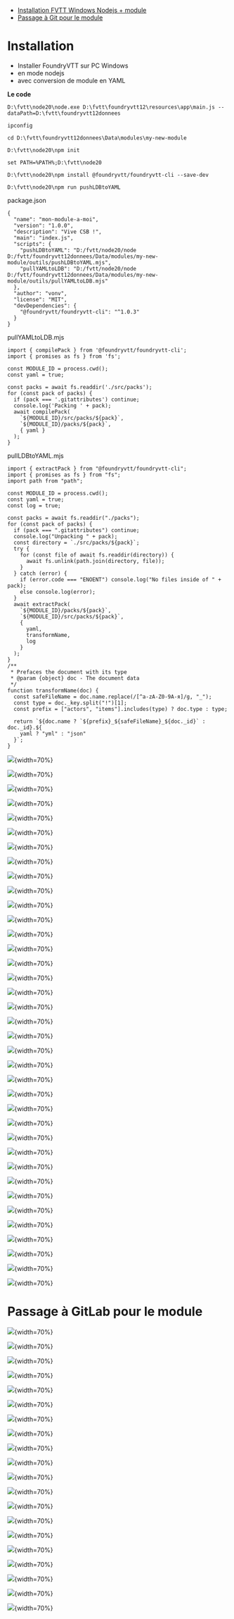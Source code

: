 * [Installation FVTT Windows Nodejs + module](#installation)
* [Passage à Git pour le module](#passage-a-gitlab-pour-le-module)

# Installation

* Installer FoundryVTT sur PC Windows
* en mode nodejs
* avec conversion de module en YAML

**Le code**

```
D:\fvtt\node20\node.exe D:\fvtt\foundryvtt12\resources\app\main.js --dataPath=D:\fvtt\foundryvtt12donnees

ipconfig

cd D:\fvtt\foundryvtt12donnees\Data\modules\my-new-module

D:\fvtt\node20\npm init

set PATH=%PATH%;D:\fvtt\node20

D:\fvtt\node20\npm install @foundryvtt/foundryvtt-cli --save-dev

D:\fvtt\node20\npm run pushLDBtoYAML
```

package.json

```
{
  "name": "mon-module-a-moi",
  "version": "1.0.0",
  "description": "Vive CSB !",
  "main": "index.js",
  "scripts": {
    "pushLDBtoYAML": "D:/fvtt/node20/node D:/fvtt/foundryvtt12donnees/Data/modules/my-new-module/outils/pushLDBtoYAML.mjs",
    "pullYAMLtoLDB": "D:/fvtt/node20/node D:/fvtt/foundryvtt12donnees/Data/modules/my-new-module/outils/pullYAMLtoLDB.mjs"
  },
  "author": "vonv",
  "license": "MIT",
  "devDependencies": {
    "@foundryvtt/foundryvtt-cli": "^1.0.3"
  }
}
```


pullYAMLtoLDB.mjs

```
import { compilePack } from '@foundryvtt/foundryvtt-cli';
import { promises as fs } from 'fs';

const MODULE_ID = process.cwd();
const yaml = true;

const packs = await fs.readdir('./src/packs');
for (const pack of packs) {
  if (pack === '.gitattributes') continue;
  console.log('Packing ' + pack);
  await compilePack(
    `${MODULE_ID}/src/packs/${pack}`,
    `${MODULE_ID}/packs/${pack}`,
    { yaml }
  );
}
```

pullLDBtoYAML.mjs

```
import { extractPack } from "@foundryvtt/foundryvtt-cli";
import { promises as fs } from "fs";
import path from "path";

const MODULE_ID = process.cwd();
const yaml = true;
const log = true;

const packs = await fs.readdir("./packs");
for (const pack of packs) {
  if (pack === ".gitattributes") continue;
  console.log("Unpacking " + pack);
  const directory = `./src/packs/${pack}`;
  try {
    for (const file of await fs.readdir(directory)) {
      await fs.unlink(path.join(directory, file));
    }
  } catch (error) {
    if (error.code === "ENOENT") console.log("No files inside of " + pack);
    else console.log(error);
  }
  await extractPack(
    `${MODULE_ID}/packs/${pack}`,
    `${MODULE_ID}/src/packs/${pack}`,
    {
      yaml,
      transformName,
      log
    }
  );
}
/**
 * Prefaces the document with its type
 * @param {object} doc - The document data
 */
function transformName(doc) {
  const safeFileName = doc.name.replace(/[^a-zA-Z0-9А-я]/g, "_");
  const type = doc._key.split("!")[1];
  const prefix = ["actors", "items"].includes(type) ? doc.type : type;

  return `${doc.name ? `${prefix}_${safeFileName}_${doc._id}` : doc._id}.${
    yaml ? "yml" : "json"
  }`;
}
```


![](https://gitlab.com/vonv/fvtt-csb-vonv-sys-bor/-/raw/main/manuel/foundryvtt-install-windows-nodejs-to-yaml-0010.jpg){width=70%}

![](https://gitlab.com/vonv/fvtt-csb-vonv-sys-bor/-/raw/main/manuel/foundryvtt-install-windows-nodejs-to-yaml-0020.jpg){width=70%}

![](https://gitlab.com/vonv/fvtt-csb-vonv-sys-bor/-/raw/main/manuel/foundryvtt-install-windows-nodejs-to-yaml-0030.jpg){width=70%}

![](https://gitlab.com/vonv/fvtt-csb-vonv-sys-bor/-/raw/main/manuel/foundryvtt-install-windows-nodejs-to-yaml-0040.jpg){width=70%}

![](https://gitlab.com/vonv/fvtt-csb-vonv-sys-bor/-/raw/main/manuel/foundryvtt-install-windows-nodejs-to-yaml-0050.jpg){width=70%}

![](https://gitlab.com/vonv/fvtt-csb-vonv-sys-bor/-/raw/main/manuel/foundryvtt-install-windows-nodejs-to-yaml-0060.jpg){width=70%}

![](https://gitlab.com/vonv/fvtt-csb-vonv-sys-bor/-/raw/main/manuel/foundryvtt-install-windows-nodejs-to-yaml-0070.jpg){width=70%}

![](https://gitlab.com/vonv/fvtt-csb-vonv-sys-bor/-/raw/main/manuel/foundryvtt-install-windows-nodejs-to-yaml-0080.jpg){width=70%}

![](https://gitlab.com/vonv/fvtt-csb-vonv-sys-bor/-/raw/main/manuel/foundryvtt-install-windows-nodejs-to-yaml-0090.jpg){width=70%}

![](https://gitlab.com/vonv/fvtt-csb-vonv-sys-bor/-/raw/main/manuel/foundryvtt-install-windows-nodejs-to-yaml-0100.jpg){width=70%}

![](https://gitlab.com/vonv/fvtt-csb-vonv-sys-bor/-/raw/main/manuel/foundryvtt-install-windows-nodejs-to-yaml-0110.jpg){width=70%}

![](https://gitlab.com/vonv/fvtt-csb-vonv-sys-bor/-/raw/main/manuel/foundryvtt-install-windows-nodejs-to-yaml-0120.jpg){width=70%}

![](https://gitlab.com/vonv/fvtt-csb-vonv-sys-bor/-/raw/main/manuel/foundryvtt-install-windows-nodejs-to-yaml-0130.jpg){width=70%}

![](https://gitlab.com/vonv/fvtt-csb-vonv-sys-bor/-/raw/main/manuel/foundryvtt-install-windows-nodejs-to-yaml-0140.jpg){width=70%}

![](https://gitlab.com/vonv/fvtt-csb-vonv-sys-bor/-/raw/main/manuel/foundryvtt-install-windows-nodejs-to-yaml-0150.jpg){width=70%}

![](https://gitlab.com/vonv/fvtt-csb-vonv-sys-bor/-/raw/main/manuel/foundryvtt-install-windows-nodejs-to-yaml-0160.jpg){width=70%}

![](https://gitlab.com/vonv/fvtt-csb-vonv-sys-bor/-/raw/main/manuel/foundryvtt-install-windows-nodejs-to-yaml-0170.jpg){width=70%}

![](https://gitlab.com/vonv/fvtt-csb-vonv-sys-bor/-/raw/main/manuel/foundryvtt-install-windows-nodejs-to-yaml-0180.jpg){width=70%}

![](https://gitlab.com/vonv/fvtt-csb-vonv-sys-bor/-/raw/main/manuel/foundryvtt-install-windows-nodejs-to-yaml-0190.jpg){width=70%}

![](https://gitlab.com/vonv/fvtt-csb-vonv-sys-bor/-/raw/main/manuel/foundryvtt-install-windows-nodejs-to-yaml-0200.jpg){width=70%}

![](https://gitlab.com/vonv/fvtt-csb-vonv-sys-bor/-/raw/main/manuel/foundryvtt-install-windows-nodejs-to-yaml-0210.jpg){width=70%}

![](https://gitlab.com/vonv/fvtt-csb-vonv-sys-bor/-/raw/main/manuel/foundryvtt-install-windows-nodejs-to-yaml-0220.jpg){width=70%}

![](https://gitlab.com/vonv/fvtt-csb-vonv-sys-bor/-/raw/main/manuel/foundryvtt-install-windows-nodejs-to-yaml-0230.jpg){width=70%}

![](https://gitlab.com/vonv/fvtt-csb-vonv-sys-bor/-/raw/main/manuel/foundryvtt-install-windows-nodejs-to-yaml-0231.jpg){width=70%}

![](https://gitlab.com/vonv/fvtt-csb-vonv-sys-bor/-/raw/main/manuel/foundryvtt-install-windows-nodejs-to-yaml-0240.jpg){width=70%}

![](https://gitlab.com/vonv/fvtt-csb-vonv-sys-bor/-/raw/main/manuel/foundryvtt-install-windows-nodejs-to-yaml-0250.jpg){width=70%}

![](https://gitlab.com/vonv/fvtt-csb-vonv-sys-bor/-/raw/main/manuel/foundryvtt-install-windows-nodejs-to-yaml-0260.jpg){width=70%}

![](https://gitlab.com/vonv/fvtt-csb-vonv-sys-bor/-/raw/main/manuel/foundryvtt-install-windows-nodejs-to-yaml-0270.jpg){width=70%}

![](https://gitlab.com/vonv/fvtt-csb-vonv-sys-bor/-/raw/main/manuel/foundryvtt-install-windows-nodejs-to-yaml-0280.jpg){width=70%}

![](https://gitlab.com/vonv/fvtt-csb-vonv-sys-bor/-/raw/main/manuel/foundryvtt-install-windows-nodejs-to-yaml-0290.jpg){width=70%}

![](https://gitlab.com/vonv/fvtt-csb-vonv-sys-bor/-/raw/main/manuel/foundryvtt-install-windows-nodejs-to-yaml-0300.jpg){width=70%}

![](https://gitlab.com/vonv/fvtt-csb-vonv-sys-bor/-/raw/main/manuel/foundryvtt-install-windows-nodejs-to-yaml-0310.jpg){width=70%}

![](https://gitlab.com/vonv/fvtt-csb-vonv-sys-bor/-/raw/main/manuel/foundryvtt-install-windows-nodejs-to-yaml-0320.jpg){width=70%}

![](https://gitlab.com/vonv/fvtt-csb-vonv-sys-bor/-/raw/main/manuel/foundryvtt-install-windows-nodejs-to-yaml-0330.jpg){width=70%}

![](https://gitlab.com/vonv/fvtt-csb-vonv-sys-bor/-/raw/main/manuel/foundryvtt-install-windows-nodejs-to-yaml-0340.jpg){width=70%}

![](https://gitlab.com/vonv/fvtt-csb-vonv-sys-bor/-/raw/main/manuel/foundryvtt-install-windows-nodejs-to-yaml-0350.jpg){width=70%}

![](https://gitlab.com/vonv/fvtt-csb-vonv-sys-bor/-/raw/main/manuel/foundryvtt-install-windows-nodejs-to-yaml-0360.jpg){width=70%}

# Passage à GitLab pour le module

![](https://gitlab.com/vonv/fvtt-csb-vonv-sys-bor/-/raw/main/manuel/fvttaideauxdebutants0001.jpg){width=70%}

![](https://gitlab.com/vonv/fvtt-csb-vonv-sys-bor/-/raw/main/manuel/fvttaideauxdebutants0002.jpg){width=70%}

![](https://gitlab.com/vonv/fvtt-csb-vonv-sys-bor/-/raw/main/manuel/fvttaideauxdebutants0003.jpg){width=70%}

![](https://gitlab.com/vonv/fvtt-csb-vonv-sys-bor/-/raw/main/manuel/fvttaideauxdebutants0004.jpg){width=70%}

![](https://gitlab.com/vonv/fvtt-csb-vonv-sys-bor/-/raw/main/manuel/fvttaideauxdebutants0005.jpg){width=70%}

![](https://gitlab.com/vonv/fvtt-csb-vonv-sys-bor/-/raw/main/manuel/fvttaideauxdebutants0006.jpg){width=70%}

![](https://gitlab.com/vonv/fvtt-csb-vonv-sys-bor/-/raw/main/manuel/fvttaideauxdebutants0007.jpg){width=70%}

![](https://gitlab.com/vonv/fvtt-csb-vonv-sys-bor/-/raw/main/manuel/fvttaideauxdebutants0008.jpg){width=70%}

![](https://gitlab.com/vonv/fvtt-csb-vonv-sys-bor/-/raw/main/manuel/fvttaideauxdebutants0009.jpg){width=70%}

![](https://gitlab.com/vonv/fvtt-csb-vonv-sys-bor/-/raw/main/manuel/fvttaideauxdebutants0010.jpg){width=70%}

![](https://gitlab.com/vonv/fvtt-csb-vonv-sys-bor/-/raw/main/manuel/fvttaideauxdebutants0011.jpg){width=70%}

![](https://gitlab.com/vonv/fvtt-csb-vonv-sys-bor/-/raw/main/manuel/fvttaideauxdebutants0012.jpg){width=70%}

![](https://gitlab.com/vonv/fvtt-csb-vonv-sys-bor/-/raw/main/manuel/fvttaideauxdebutants0013.jpg){width=70%}

![](https://gitlab.com/vonv/fvtt-csb-vonv-sys-bor/-/raw/main/manuel/fvttaideauxdebutants0014.jpg){width=70%}

![](https://gitlab.com/vonv/fvtt-csb-vonv-sys-bor/-/raw/main/manuel/fvttaideauxdebutants0015.jpg){width=70%}

![](https://gitlab.com/vonv/fvtt-csb-vonv-sys-bor/-/raw/main/manuel/fvttaideauxdebutants0016.jpg){width=70%}

![](https://gitlab.com/vonv/fvtt-csb-vonv-sys-bor/-/raw/main/manuel/fvttaideauxdebutants0017.jpg){width=70%}

![](https://gitlab.com/vonv/fvtt-csb-vonv-sys-bor/-/raw/main/manuel/fvttaideauxdebutants0018.jpg){width=70%}

![](https://gitlab.com/vonv/fvtt-csb-vonv-sys-bor/-/raw/main/manuel/fvttaideauxdebutants0019.jpg){width=70%}

![](https://gitlab.com/vonv/fvtt-csb-vonv-sys-bor/-/raw/main/manuel/fvttaideauxdebutants0020.jpg){width=70%}
